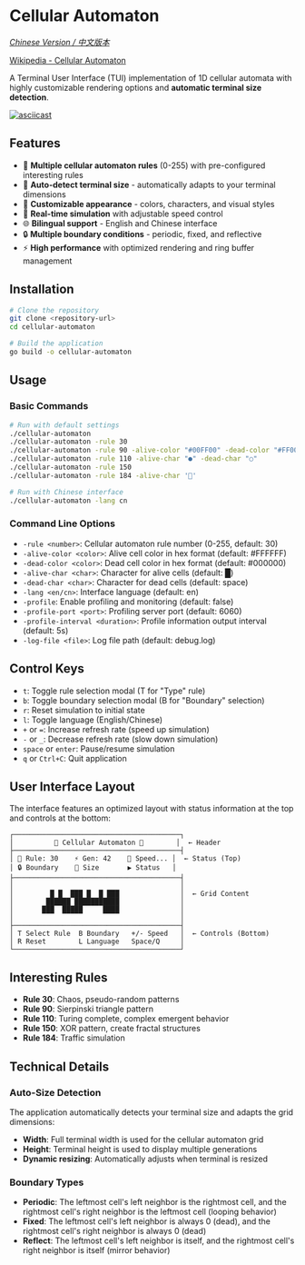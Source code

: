 # Cellular Automaton

_[Chinese Version / 中文版本](README_CN.md)_

[Wikipedia - Cellular Automaton](https://en.wikipedia.org/wiki/Cellular_automaton)

A Terminal User Interface (TUI) implementation of 1D cellular automata with highly customizable rendering options and **automatic terminal size detection**.

[![asciicast](https://asciinema.org/a/723614.svg)](https://asciinema.org/a/723614)

## Features

- 🧬 **Multiple cellular automaton rules** (0-255) with pre-configured interesting rules
- 📐 **Auto-detect terminal size** - automatically adapts to your terminal dimensions
- 🎨 **Customizable appearance** - colors, characters, and visual styles
- 🔄 **Real-time simulation** with adjustable speed control
- 🌐 **Bilingual support** - English and Chinese interface
- 🔒 **Multiple boundary conditions** - periodic, fixed, and reflective
- ⚡ **High performance** with optimized rendering and ring buffer management

## Installation

```bash
# Clone the repository
git clone <repository-url>
cd cellular-automaton

# Build the application
go build -o cellular-automaton
```

## Usage

### Basic Commands

```bash
# Run with default settings
./cellular-automaton
./cellular-automaton -rule 30
./cellular-automaton -rule 90 -alive-color "#00FF00" -dead-color "#FF0000"
./cellular-automaton -rule 110 -alive-char "●" -dead-char "○"
./cellular-automaton -rule 150
./cellular-automaton -rule 184 -alive-char '🚗'

# Run with Chinese interface
./cellular-automaton -lang cn
```

### Command Line Options

- `-rule <number>`: Cellular automaton rule number (0-255, default: 30)
- `-alive-color <color>`: Alive cell color in hex format (default: #FFFFFF)
- `-dead-color <color>`: Dead cell color in hex format (default: #000000)
- `-alive-char <char>`: Character for alive cells (default: █)
- `-dead-char <char>`: Character for dead cells (default: space)
- `-lang <en/cn>`: Interface language (default: en)
- `-profile`: Enable profiling and monitoring (default: false)
- `-profile-port <port>`: Profiling server port (default: 6060)
- `-profile-interval <duration>`: Profile information output interval (default: 5s)
- `-log-file <file>`: Log file path (default: debug.log)

## Control Keys

- `t`: Toggle rule selection modal (T for "Type" rule)
- `b`: Toggle boundary selection modal (B for "Boundary" selection)
- `r`: Reset simulation to initial state
- `l`: Toggle language (English/Chinese)
- `+` or `=`: Increase refresh rate (speed up simulation)
- `-` or `_`: Decrease refresh rate (slow down simulation)
- `space` or `enter`: Pause/resume simulation
- `q` or `Ctrl+C`: Quit application

## User Interface Layout

The interface features an optimized layout with status information at the top and controls at the bottom:

```
┌─────────────────────────────────────────┐
│          🧬 Cellular Automaton 🧬        │  ← Header
├─────────────────────────────────────────┤
│ 🧬 Rule: 30    ⚡ Gen: 42    🔄 Speed... │  ← Status (Top)
│ 🔒 Boundary    📐 Size       ▶️ Status   │
├─────────────────────────────────────────┤
│                                         │
│         █ █  ███ █  █ ███               │  ← Grid Content
│        ██████ ███████████               │
│       ███  █████     ████               │
│                                         │
├─────────────────────────────────────────┤
│ T Select Rule  B Boundary   +/- Speed   │  ← Controls (Bottom)
│ R Reset        L Language   Space/Q     │
└─────────────────────────────────────────┘
```

## Interesting Rules

- **Rule 30**: Chaos, pseudo-random patterns
- **Rule 90**: Sierpinski triangle pattern
- **Rule 110**: Turing complete, complex emergent behavior
- **Rule 150**: XOR pattern, create fractal structures
- **Rule 184**: Traffic simulation

## Technical Details

### Auto-Size Detection

The application automatically detects your terminal size and adapts the grid dimensions:

- **Width**: Full terminal width is used for the cellular automaton grid
- **Height**: Terminal height is used to display multiple generations
- **Dynamic resizing**: Automatically adjusts when terminal is resized

### Boundary Types

- **Periodic**: The leftmost cell's left neighbor is the rightmost cell, and the rightmost cell's right neighbor is the leftmost cell (looping behavior)
- **Fixed**: The leftmost cell's left neighbor is always 0 (dead), and the rightmost cell's right neighbor is always 0 (dead)
- **Reflect**: The leftmost cell's left neighbor is itself, and the rightmost cell's right neighbor is itself (mirror behavior)
